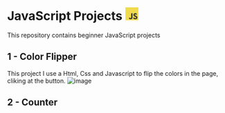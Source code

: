 # JavaScript Projects <code><img height="30" src="https://raw.githubusercontent.com/github/explore/80688e429a7d4ef2fca1e82350fe8e3517d3494d/topics/javascript/javascript.png"></code>

This repository contains beginner JavaScript projects

## 1 - Color Flipper
This project I use a Html, Css and Javascript to flip the colors in the page, cliking at the button.
![image](https://github.com/giomovini/JavaScript_Projects/assets/63116407/9bb6dbe9-ef2e-4902-a1d0-48f340e3bde7)

## 2 - Counter
